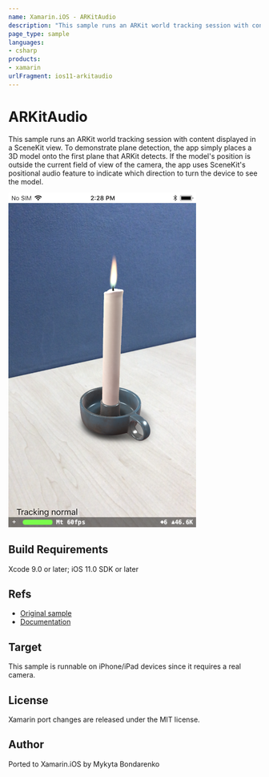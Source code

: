 ```yaml
---
name: Xamarin.iOS - ARKitAudio
description: "This sample runs an ARKit world tracking session with content displayed in a SceneKit view. To demonstrate plane detection... #ios11"
page_type: sample
languages:
- csharp
products:
- xamarin
urlFragment: ios11-arkitaudio
---
```

# ARKitAudio

This sample runs an ARKit world tracking session with content displayed in a SceneKit view. To demonstrate plane detection, the app simply places a 3D model onto the first plane that ARKit detects. If the model's position is outside the current field of view of the camera, the app uses SceneKit's positional audio feature to indicate which direction to turn the device to see the model.

![Placed object](Screenshots/screenshots_2.png)

## Build Requirements

Xcode 9.0 or later; iOS 11.0 SDK or later

## Refs

- [Original sample](https://developer.apple.com/library/content/samplecode/AudioInARKit/Introduction/Intro.html)
- [Documentation](https://developer.apple.com/documentation/arkit/)

## Target

This sample is runnable on iPhone/iPad devices since it requires a real camera.

## License

Xamarin port changes are released under the MIT license.

## Author

Ported to Xamarin.iOS by Mykyta Bondarenko
